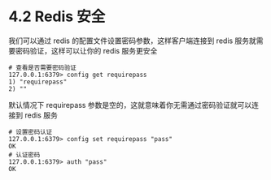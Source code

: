 # 4.2 Redis 安全

我们可以通过 redis 的配置文件设置密码参数，这样客户端连接到 redis 服务就需要密码验证，这样可以让你的 redis 服务更安全

```
# 查看是否需要密码验证
127.0.0.1:6379> config get requirepass
1) "requirepass"
2) ""

```

默认情况下 requirepass 参数是空的，这就意味着你无需通过密码验证就可以连接到 redis 服务

 ```
# 设置密码认证
127.0.0.1:6379> config set requirepass "pass"
OK
# 认证密码
127.0.0.1:6379> auth "pass"
OK
 ```

